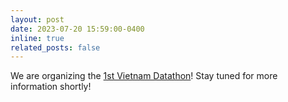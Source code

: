 ```yaml
---
layout: post
date: 2023-07-20 15:59:00-0400
inline: true
related_posts: false
---
```


We are organizing the [1st Vietnam Datathon](https://vietnamdatathon.com/)! Stay tuned for more information shortly!
